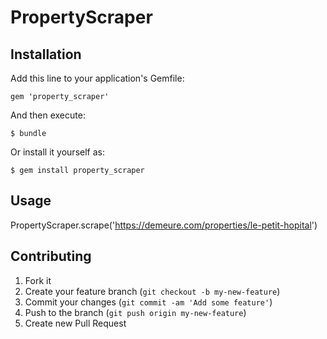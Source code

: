 # PropertyScraper

## Installation

Add this line to your application's Gemfile:

    gem 'property_scraper'

And then execute:

    $ bundle

Or install it yourself as:

    $ gem install property_scraper

## Usage

PropertyScraper.scrape('https://demeure.com/properties/le-petit-hopital')

## Contributing

1. Fork it
2. Create your feature branch (`git checkout -b my-new-feature`)
3. Commit your changes (`git commit -am 'Add some feature'`)
4. Push to the branch (`git push origin my-new-feature`)
5. Create new Pull Request
